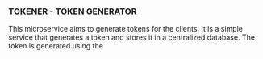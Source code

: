 ### TOKENER - TOKEN GENERATOR

This microservice aims to generate tokens for the clients. It is a simple service that generates a token and stores it in a centralized database. The token is generated using the 